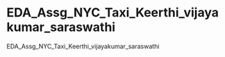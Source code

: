 # EDA_Assg_NYC_Taxi_Keerthi_vijayakumar_saraswathi
EDA_Assg_NYC_Taxi_Keerthi_vijayakumar_saraswathi
